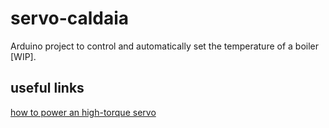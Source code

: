 # servo-caldaia
Arduino project to control and automatically set the temperature of a boiler [WIP].

## useful links
[how to power an high-torque servo](https://forum.arduino.cc/index.php?topic=326266.0)
